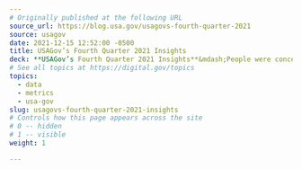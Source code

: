 ```yaml
---
# Originally published at the following URL
source_url: https://blog.usa.gov/usagovs-fourth-quarter-2021
source: usagov
date: 2021-12-15 12:52:00 -0500
title: USAGov’s Fourth Quarter 2021 Insights
deck: **USAGov’s Fourth Quarter 2021 Insights**&mdash;People were concerned about COVID-19-related housing and international travel as they searched USA.gov from July to September 2021. Get more user insights from our 4th quarter infographic.
# See all topics at https://digital.gov/topics
topics:
  - data
  - metrics
  - usa-gov
slug: usagovs-fourth-quarter-2021-insights
# Controls how this page appears across the site
# 0 -- hidden
# 1 -- visible
weight: 1

---
```

